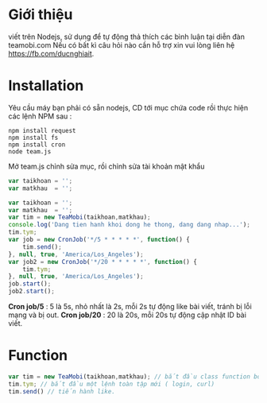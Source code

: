Giới thiệu
========
viết trên Nodejs, sử dụng để tự động thả thích các bình luận tại diễn đàn teamobi.com
Nếu có bất kì câu hỏi nào cần hỗ trợ xin vui lòng liên hệ https://fb.com/ducnghiait.

Installation
============

Yêu cầu máy bạn phải có sẵn nodejs, CD tới mục chứa code rồi thực hiện các lệnh NPM sau :

    npm install request
    npm install fs
    npm install cron
    node team.js

Mở team.js chỉnh sửa mục, rồi chỉnh sửa tài khoản mật khẩu
```javascript
var taikhoan = '';
var matkhau  = '';
```


```javascript
var taikhoan = '';
var matkhau  = '';
var tim = new TeaMobi(taikhoan,matkhau);
console.log('Dang tien hanh khoi dong he thong, dang dang nhap...');
tim.tym;
var job = new CronJob('*/5 * * * * *', function() {
	tim.send();
}, null, true, 'America/Los_Angeles');
var job2 = new CronJob('*/20 * * * * *', function() {
	tim.tym;
}, null, true, 'America/Los_Angeles');
job.start();
job2.start();
```
**Cron job/5** : 5 là 5s, nhỏ nhất là 2s, mỗi 2s tự động like bài viết, tránh bị lỗi mạng và bị out.
**Cron job/20** : 20 là 20s, mỗi 20s tự động cập nhật ID bài viết.

Function
============
```javascript
var tim = new TeaMobi(taikhoan,matkhau); // bắt đầu class function bot.
tim.tym; // bắt đầu một lệnh toàn tập mới ( login, curl)
tim.send() // tiến hành like.

```
